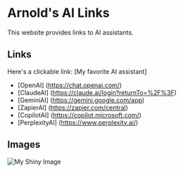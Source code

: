 # Arnold's AI Links

This website provides links to AI assistants.

## Links

Here's a clickable link: [My favorite AI assistant]
- [OpenAI] (https://chat.openai.com/)
- [ClaudeAI] (https://claude.ai/login?returnTo=%2F%3F)
- [GeminiAI] (https://gemini.google.com/app)
- [ZapierAI] (https://zapier.com/central)
- [CopilotAI] (https://copilot.microsoft.com/)
- [PerplexityAI] (https://www.perplexity.ai/)

## Images

![My Shiny Image](https://www.investopedia.com/thmb/7unuzQAfu30-qZ8-1y2ty4Z5gCE=/750x0/filters:no_upscale():max_bytes(150000):strip_icc():format(webp)/terms_a_artificial-intelligence-ai_asp-FINAL-ddba8ac599f3438d8064350d2ee1ae5a.jpg)
